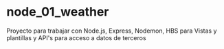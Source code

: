 # node_01_weather
Proyecto para trabajar con Node.js, Express, Nodemon, HBS para Vistas y plantillas y API's para acceso a datos de terceros

